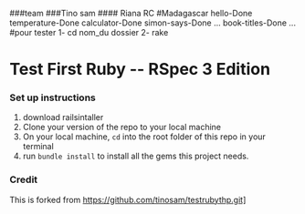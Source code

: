 ###team
###Tino sam #### Riana RC 
#Madagascar
hello-Done
temperature-Done
calculator-Done
simon-says-Done
...
book-titles-Done
...
#pour tester
1- cd nom_du dossier
2- rake

Test First Ruby -- RSpec 3 Edition
==========

### Set up instructions

1. download railsintaller
2. Clone your version of the repo to your local machine
3. On your local machine, `cd` into the root folder of this repo in your terminal
4. run `bundle install` to install all the gems this project needs.






### Credit

This is forked from https://github.com/tinosam/testrubythp.git]
